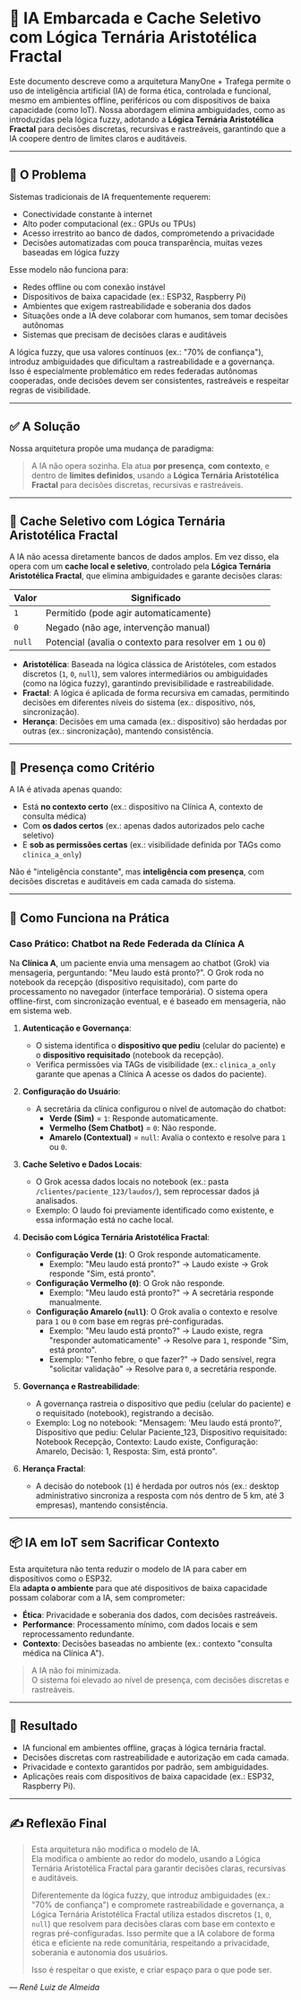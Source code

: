 # 🤖 IA Embarcada e Cache Seletivo com Lógica Ternária Aristotélica Fractal

Este documento descreve como a arquitetura ManyOne + Trafega permite o uso de inteligência artificial (IA) de forma ética, controlada e funcional, mesmo em ambientes offline, periféricos ou com dispositivos de baixa capacidade (como IoT). Nossa abordagem elimina ambiguidades, como as introduzidas pela lógica fuzzy, adotando a **Lógica Ternária Aristotélica Fractal** para decisões discretas, recursivas e rastreáveis, garantindo que a IA coopere dentro de limites claros e auditáveis.

---

## 🧠 O Problema

Sistemas tradicionais de IA frequentemente requerem:

- Conectividade constante à internet
- Alto poder computacional (ex.: GPUs ou TPUs)
- Acesso irrestrito ao banco de dados, comprometendo a privacidade
- Decisões automatizadas com pouca transparência, muitas vezes baseadas em lógica fuzzy

Esse modelo não funciona para:

- Redes offline ou com conexão instável
- Dispositivos de baixa capacidade (ex.: ESP32, Raspberry Pi)
- Ambientes que exigem rastreabilidade e soberania dos dados
- Situações onde a IA deve colaborar com humanos, sem tomar decisões autônomas
- Sistemas que precisam de decisões claras e auditáveis

A lógica fuzzy, que usa valores contínuos (ex.: "70% de confiança"), introduz ambiguidades que dificultam a rastreabilidade e a governança. Isso é especialmente problemático em redes federadas autônomas cooperadas, onde decisões devem ser consistentes, rastreáveis e respeitar regras de visibilidade.

---

## ✅ A Solução

Nossa arquitetura propõe uma mudança de paradigma:

> A IA não opera sozinha. Ela atua **por presença**, **com contexto**, e dentro de **limites definidos**, usando a **Lógica Ternária Aristotélica Fractal** para decisões discretas, recursivas e rastreáveis.

---

## 🔁 Cache Seletivo com Lógica Ternária Aristotélica Fractal

A IA não acessa diretamente bancos de dados amplos. Em vez disso, ela opera com um **cache local e seletivo**, controlado pela **Lógica Ternária Aristotélica Fractal**, que elimina ambiguidades e garante decisões claras:

| Valor   | Significado                           |
|---------|----------------------------------------|
| `1`     | Permitido (pode agir automaticamente) |
| `0`     | Negado (não age, intervenção manual)  |
| `null`  | Potencial (avalia o contexto para resolver em `1` ou `0`) |

- **Aristotélica**: Baseada na lógica clássica de Aristóteles, com estados discretos (`1`, `0`, `null`), sem valores intermediários ou ambiguidades (como na lógica fuzzy), garantindo previsibilidade e rastreabilidade.
- **Fractal**: A lógica é aplicada de forma recursiva em camadas, permitindo decisões em diferentes níveis do sistema (ex.: dispositivo, nós, sincronização).
- **Herança**: Decisões em uma camada (ex.: dispositivo) são herdadas por outras (ex.: sincronização), mantendo consistência.

---

## 🔐 Presença como Critério

A IA é ativada apenas quando:

- Está **no contexto certo** (ex.: dispositivo na Clínica A, contexto de consulta médica)
- Com **os dados certos** (ex.: apenas dados autorizados pelo cache seletivo)
- E **sob as permissões certas** (ex.: visibilidade definida por TAGs como `clinica_a_only`)

Não é "inteligência constante", mas **inteligência com presença**, com decisões discretas e auditáveis em cada camada do sistema.

---

## 🧱 Como Funciona na Prática

### **Caso Prático: Chatbot na Rede Federada da Clínica A**

Na **Clínica A**, um paciente envia uma mensagem ao chatbot (Grok) via mensageria, perguntando: "Meu laudo está pronto?". O Grok roda no notebook da recepção (dispositivo requisitado), com parte do processamento no navegador (interface temporária). O sistema opera offline-first, com sincronização eventual, e é baseado em mensageria, não em sistema web.

1. **Autenticação e Governança**:
   - O sistema identifica o **dispositivo que pediu** (celular do paciente) e o **dispositivo requisitado** (notebook da recepção).
   - Verifica permissões via TAGs de visibilidade (ex.: `clinica_a_only` garante que apenas a Clínica A acesse os dados do paciente).

2. **Configuração do Usuário**:
   - A secretária da clínica configurou o nível de automação do chatbot:
     - **Verde (Sim)** = `1`: Responde automaticamente.
     - **Vermelho (Sem Chatbot)** = `0`: Não responde.
     - **Amarelo (Contextual)** = `null`: Avalia o contexto e resolve para `1` ou `0`.

3. **Cache Seletivo e Dados Locais**:
   - O Grok acessa dados locais no notebook (ex.: pasta `/clientes/paciente_123/laudos/`), sem reprocessar dados já analisados.
   - Exemplo: O laudo foi previamente identificado como existente, e essa informação está no cache local.

4. **Decisão com Lógica Ternária Aristotélica Fractal**:
   - **Configuração Verde (`1`)**: O Grok responde automaticamente.
     - Exemplo: "Meu laudo está pronto?" → Laudo existe → Grok responde "Sim, está pronto".
   - **Configuração Vermelho (`0`)**: O Grok não responde.
     - Exemplo: "Meu laudo está pronto?" → A secretária responde manualmente.
   - **Configuração Amarelo (`null`)**: O Grok avalia o contexto e resolve para `1` ou `0` com base em regras pré-configuradas.
     - Exemplo: "Meu laudo está pronto?" → Laudo existe, regra "responder automaticamente" → Resolve para `1`, responde "Sim, está pronto".
     - Exemplo: "Tenho febre, o que fazer?" → Dado sensível, regra "solicitar validação" → Resolve para `0`, a secretária responde.

5. **Governança e Rastreabilidade**:
   - A governança rastreia o dispositivo que pediu (celular do paciente) e o requisitado (notebook), registrando a decisão.
   - Exemplo: Log no notebook: "Mensagem: 'Meu laudo está pronto?', Dispositivo que pediu: Celular Paciente_123, Dispositivo requisitado: Notebook Recepção, Contexto: Laudo existe, Configuração: Amarelo, Decisão: 1, Resposta: Sim, está pronto".

6. **Herança Fractal**:
   - A decisão do notebook (`1`) é herdada por outros nós (ex.: desktop administrativo sincroniza a resposta com nós dentro de 5 km, até 3 empresas), mantendo consistência.

---

## 📦 IA em IoT sem Sacrificar Contexto

Esta arquitetura não tenta reduzir o modelo de IA para caber em dispositivos como o ESP32.  
Ela **adapta o ambiente** para que até dispositivos de baixa capacidade possam colaborar com a IA, sem comprometer:

- **Ética**: Privacidade e soberania dos dados, com decisões rastreáveis.
- **Performance**: Processamento mínimo, com dados locais e sem reprocessamento redundante.
- **Contexto**: Decisões baseadas no ambiente (ex.: contexto "consulta médica na Clínica A").

> A IA não foi minimizada.  
> O sistema foi elevado ao nível de presença, com decisões discretas e rastreáveis.

---

## 🧭 Resultado

- IA funcional em ambientes offline, graças à lógica ternária fractal.
- Decisões discretas com rastreabilidade e autorização em cada camada.
- Privacidade e contexto garantidos por padrão, sem ambiguidades.
- Aplicações reais com dispositivos de baixa capacidade (ex.: ESP32, Raspberry Pi).

---

## ✍️ Reflexão Final

> Esta arquitetura não modifica o modelo de IA.  
> Ela modifica o ambiente ao redor do modelo, usando a Lógica Ternária Aristotélica Fractal para garantir decisões claras, recursivas e auditáveis.  
>
> Diferentemente da lógica fuzzy, que introduz ambiguidades (ex.: "70% de confiança") e compromete rastreabilidade e governança, a Lógica Ternária Aristotélica Fractal utiliza estados discretos (`1`, `0`, `null`) que resolvem para decisões claras com base em contexto e regras pré-configuradas. Isso permite que a IA colabore de forma ética e eficiente na rede comunitária, respeitando a privacidade, soberania e autonomia dos usuários.
>
> Isso é respeitar o que existe, e criar espaço para o que pode ser.

— *Renê Luiz de Almeida*
